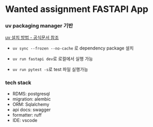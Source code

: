 # Wanted assignment FASTAPI App 

### uv packaging manager 기반
[uv 설치 방법 - 공식문서 참조](https://docs.astral.sh/uv/getting-started/installation/)

- `uv sync --frozen --no-cache` 로 dependency package 설치

- `uv run fastapi dev`로 로컬에서 실행 가능

- `uv run pytest -s`로 test 파일 실행가능

### tech stack
- RDMS: postgresql
- migration: alembic
- ORM: Sqlalchemy
- api docs: swagger
- formatter: ruff
- IDE: vscode
